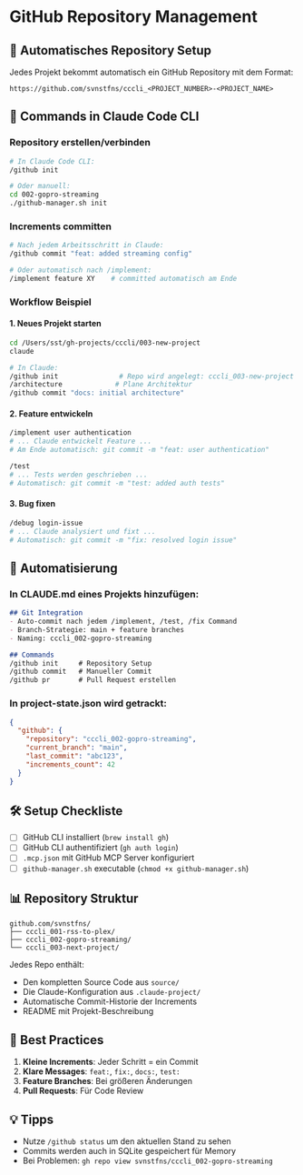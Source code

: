 # GitHub Repository Management

## 🚀 Automatisches Repository Setup

Jedes Projekt bekommt automatisch ein GitHub Repository mit dem Format:
```
https://github.com/svnstfns/cccli_<PROJECT_NUMBER>-<PROJECT_NAME>
```

## 📝 Commands in Claude Code CLI

### Repository erstellen/verbinden
```bash
# In Claude Code CLI:
/github init

# Oder manuell:
cd 002-gopro-streaming
./github-manager.sh init
```

### Increments committen
```bash
# Nach jedem Arbeitsschritt in Claude:
/github commit "feat: added streaming config"

# Oder automatisch nach /implement:
/implement feature XY    # committed automatisch am Ende
```

### Workflow Beispiel

#### 1. Neues Projekt starten
```bash
cd /Users/sst/gh-projects/cccli/003-new-project
claude

# In Claude:
/github init               # Repo wird angelegt: cccli_003-new-project
/architecture             # Plane Architektur
/github commit "docs: initial architecture"
```

#### 2. Feature entwickeln
```bash
/implement user authentication
# ... Claude entwickelt Feature ...
# Am Ende automatisch: git commit -m "feat: user authentication"

/test
# ... Tests werden geschrieben ...
# Automatisch: git commit -m "test: added auth tests"
```

#### 3. Bug fixen
```bash
/debug login-issue
# ... Claude analysiert und fixt ...
# Automatisch: git commit -m "fix: resolved login issue"
```

## 🔄 Automatisierung

### In CLAUDE.md eines Projekts hinzufügen:
```markdown
## Git Integration
- Auto-commit nach jedem /implement, /test, /fix Command
- Branch-Strategie: main + feature branches  
- Naming: cccli_002-gopro-streaming

## Commands
/github init     # Repository Setup
/github commit   # Manueller Commit
/github pr       # Pull Request erstellen
```

### In project-state.json wird getrackt:
```json
{
  "github": {
    "repository": "cccli_002-gopro-streaming",
    "current_branch": "main",
    "last_commit": "abc123",
    "increments_count": 42
  }
}
```

## 🛠️ Setup Checkliste

- [ ] GitHub CLI installiert (`brew install gh`)
- [ ] GitHub CLI authentifiziert (`gh auth login`)
- [ ] `.mcp.json` mit GitHub MCP Server konfiguriert
- [ ] `github-manager.sh` executable (`chmod +x github-manager.sh`)

## 📊 Repository Struktur

```
github.com/svnstfns/
├── cccli_001-rss-to-plex/
├── cccli_002-gopro-streaming/
└── cccli_003-next-project/
```

Jedes Repo enthält:
- Den kompletten Source Code aus `source/`
- Die Claude-Konfiguration aus `.claude-project/`
- Automatische Commit-Historie der Increments
- README mit Projekt-Beschreibung

## 🎯 Best Practices

1. **Kleine Increments**: Jeder Schritt = ein Commit
2. **Klare Messages**: `feat:`, `fix:`, `docs:`, `test:`
3. **Feature Branches**: Bei größeren Änderungen
4. **Pull Requests**: Für Code Review

## 💡 Tipps

- Nutze `/github status` um den aktuellen Stand zu sehen
- Commits werden auch in SQLite gespeichert für Memory
- Bei Problemen: `gh repo view svnstfns/cccli_002-gopro-streaming`
